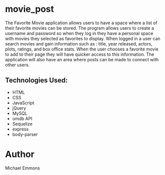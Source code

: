 # movie_post
The Favorite Movie application allows users to have a space where a list of their favorite movies can be stored. 
  The program allows users to create a username and password so when they log in they have a personal space with movies 
  they selected as favorites to display. When logged in a user can search movies and gain information such as : title,
  year released, actors, plots, ratings, and box office stats. When the user chooses a favorite movie to add to their page
  they will have quicker access to this information.  The application will also have an area where posts can be made to 
  connect with other users.


## Technologies Used:
- HTML
- CSS
- JavaScript
- jQuery
- MySQL
- omdb API
- Sequelize
- express
- body-parser



# Author
Michael Emmons

